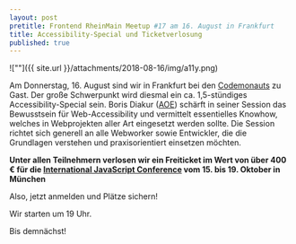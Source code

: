 ```yaml
---
layout: post
pretitle: Frontend RheinMain Meetup #17 am 16. August in Frankfurt
title: Accessibility-Special und Ticketverlosung
published: true
---
```


![""]({{ site.url }}/attachments/2018-08-16/img/a11y.png)

Am Donnerstag, 16. August sind wir in Frankfurt bei den [Codemonauts](https://codemonauts.com/) zu Gast. Der große Schwerpunkt wird diesmal ein ca. 1,5-stündiges Accessibility-Special sein. Boris Diakur ([AOE](https://aoe.com)) schärft in seiner Session das Bewusstsein für Web-Accessibility und vermittelt essentielles Knowhow, welches in Webprojekten aller Art eingesetzt werden sollte. Die Session richtet sich generell an alle Webworker sowie Entwickler, die die Grundlagen verstehen und praxisorientiert einsetzen möchten. 
 
__Unter allen Teilnehmern verlosen wir ein Freiticket im Wert von über 400 € für die [International JavaScript Conference](https://javascript-conference.com/) vom 15. bis 19. Oktober in München__

Also, jetzt anmelden und Plätze sichern!

Wir starten um 19 Uhr.

Bis demnächst!
